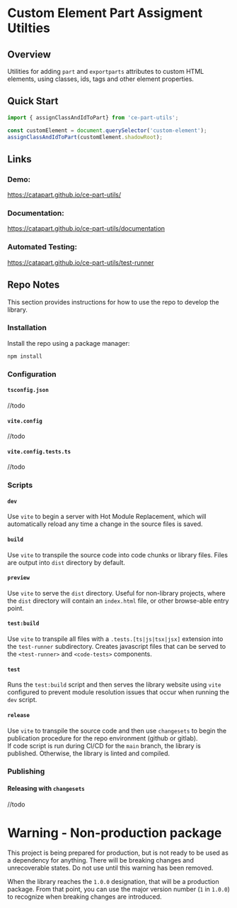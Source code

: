 # Custom Element Part Assigment Utilties

## Overview
Utilities for adding `part` and `exportparts` attributes to custom HTML elements, using classes, ids, tags and other element properties.


## Quick Start
```js
import { assignClassAndIdToPart} from 'ce-part-utils';

const customElement = document.querySelector('custom-element');
assignClassAndIdToPart(customElement.shadowRoot);
```

## Links
### Demo:
https://catapart.github.io/ce-part-utils/
### Documentation:
https://catapart.github.io/ce-part-utils/documentation
### Automated Testing:
https://catapart.github.io/ce-part-utils/test-runner

## Repo Notes
This section provides instructions for how to use the repo to develop the library.

### Installation
Install the repo using a package manager:
```npm
npm install
```

### Configuration
#### `tsconfig.json`
//todo
#### `vite.config`
//todo
#### `vite.config.tests.ts`
//todo

### Scripts
#### `dev`
Use `vite` to begin a server with Hot Module Replacement, which will automatically reload any time a change in the source files is saved.
#### `build`
Use `vite` to transpile the source code into code chunks or library files. Files are output into `dist` directory by default.
#### `preview`
Use `vite` to serve the `dist` directory. Useful for non-library projects, where the `dist` directory will contain an `index.html` file, or other browse-able entry point.
#### `test:build`
Use `vite` to transpile all files with a `.tests.[ts|js|tsx|jsx]` extension into the `test-runner` subdirectory. Creates javascript files that can be served to the `<test-runner>` and `<code-tests>` components.
#### `test`
Runs the `test:build` script and then serves the library website using `vite` configured to prevent module resolution issues that occur when running the `dev` script.
#### `release`
Use `vite` to transpile the source code and then use `changesets` to begin the publication procedure for the repo environment (github or gitlab).  
If code script is run during CI/CD for the `main` branch, the library is published. Otherwise, the library is linted and compiled.

### Publishing
#### Releasing with `changesets`
//todo

# Warning - Non-production package
This project is being prepared for production, but is not ready to be used as a dependency for anything. There will be breaking changes and unrecoverable states. Do not use until this warning has been removed.

When the library reaches the `1.0.0` designation, that will be a production package. From that point, you can use the major version number (`1` in `1.0.0`) to recognize when breaking changes are introduced.
